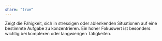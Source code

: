 ```yaml
---
share: "true"
---
```

Zeigt die Fähigkeit, sich in stressigen oder ablenkenden Situationen auf eine bestimmte Aufgabe zu konzentrieren. Ein hoher Fokuswert ist besonders wichtig bei komplexen oder langwierigen Tätigkeiten.